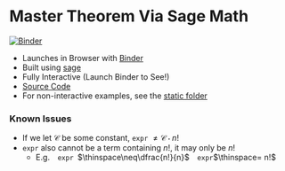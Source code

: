 # Master Theorem Via Sage Math

[![Binder](https://mybinder.org/badge_logo.svg)](https://mybinder.org/v2/gh/Kapral67/MasterMethod.Sage/HEAD?urlpath=voila%2Frender%2Findex.ipynb)

- Launches in Browser with [Binder](https://mybinder.org)
- Built using [sage](https://www.sagemath.org/)
- Fully Interactive (Launch Binder to See!)
- [Source Code](https://github.com/Kapral67/MasterMethod.Sage/blob/master/index.ipynb)
- For non-interactive examples, see the [static folder](https://github.com/Kapral67/MasterMethod.Sage/tree/master/static)

### Known Issues

- If we let $\mathcal{C}$ be some constant, `expr` $\neq\mathcal{C}\cdot n!$
- `expr` also cannot be a term containing $n!$, it may only be $n!$
  - E.g.&emsp;`expr `$\thinspace\neq\dfrac{n!}{n}$&emsp;`expr`$\thinspace= n!$

